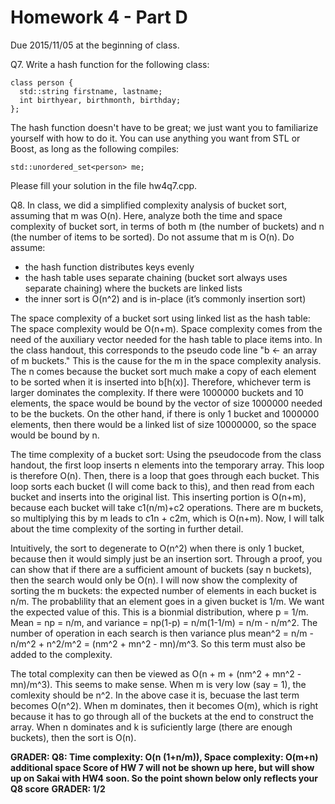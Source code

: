 Homework 4 - Part D
===================
Due 2015/11/05 at the beginning of class.

Q7. Write a hash function for the following class:

    class person {
      std::string firstname, lastname;
      int birthyear, birthmonth, birthday;
    };

The hash function doesn't have to be great; we just want you to familiarize yourself with how to do it. You can use anything you want from STL or Boost, as long as the following compiles:

    std::unordered_set<person> me;

Please fill your solution in the file hw4q7.cpp.

Q8. In class, we did a simplified complexity analysis of bucket sort, assuming that m was O(n). Here, analyze both the time and space complexity of bucket sort, in terms of both m (the number of buckets) and n (the number of items to be sorted). Do not assume that m is O(n). Do assume:

- the hash function distributes keys evenly
- the hash table uses separate chaining (bucket sort always uses separate chaining) where the buckets are linked lists
- the inner sort is O(n^2) and is in-place (it’s commonly insertion sort)

The space complexity of a bucket sort using linked list as the hash table:
The space complexity would be O(n+m). Space complexity comes from the need of the auxiliary vector needed for the hash table to place items 
into. In the class handout, this corresponds to the pseudo code line "b <- an array of m buckets." This is the cause for the m in the space 
complexity analysis. The n comes because the bucket sort much make a copy of each element to be sorted when it is inserted into b[h(x)]. 
Therefore, whichever term is larger dominates the complexity. If there were 1000000 buckets and 10 elements, the space would be bound 
by the vector of size 1000000 needed to be the buckets. On the other hand, if there is only 1 bucket and 1000000 elements, then there 
would be a linked list of size 10000000, so the space would be bound by n.

The time complexity of a bucket sort:
Using the pseudocode from the class handout, the first loop inserts n elements into the temporary array. This loop is therefore O(n). Then, 
there is a loop that goes through each bucket. This loop sorts each bucket (I will come back to this), and then read from each bucket and 
inserts into the original list. This inserting portion is O(n+m), because each bucket will take c1(n/m)+c2 operations. There are m buckets, 
so multiplying this by m leads to c1n + c2m, which is O(n+m). Now, I will talk about the time complexity of the sorting in further detail. 

Intuitively, the sort to degenerate to O(n^2) when there is only 1 bucket, because then it would simply just be an insertion sort. Through 
a proof, you can show that if there are a sufficient amount of buckets (say n buckets), then the search would only be O(n). I will now show 
the complexity of sorting the m buckets: the expected number of elements in each bucket is n/m. The probablility that an element goes in a 
given bucket is 1/m. We want the expected value of this. This is a bionmial distribution, where p = 1/m. Mean = np = n/m, and variance = 
np(1-p) = n/m(1-1/m) = n/m - n/m^2. The number of operation in each search is then variance plus mean^2 = n/m - n/m^2 + n^2/m^2 = 
(nm^2 + mn^2 - mn)/m^3. So this term must also be added to the complexity. 

The total complexity can then be viewed as O(n + m + (nm^2 + mn^2 - mn)/m^3). This seems to make sense. When m is very low (say = 1), 
the comlexity should be n^2. In the above case it is, becuase the last term becomes O(n^2). When m dominates, then it becomes O(m), 
which is right because it has to go through all of the buckets at the end to construct the array. When n dominates and k is suficiently 
large (there are enough buckets), then the sort is O(n). 





**GRADER: Q8: Time complexity: O(n (1+n/m)), Space complexity: O(m+n) additional space
Score of HW 7 will not be shown up here, but will show up on Sakai with HW4 soon. So the point shown below only reflects your Q8 score**
**GRADER: 1/2**
